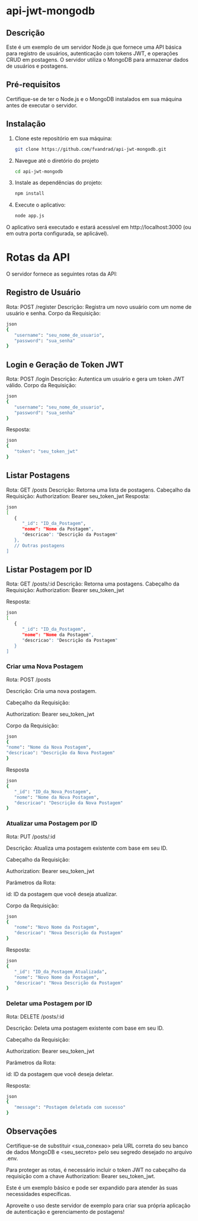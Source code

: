 # api-jwt-mongodb

## Descrição
Este é um exemplo de um servidor Node.js que fornece uma API básica para registro de usuários, autenticação com tokens JWT, e operações CRUD em postagens. O servidor utiliza o MongoDB para armazenar dados de usuários e postagens.

## Pré-requisitos
Certifique-se de ter o Node.js e o MongoDB instalados em sua máquina antes de executar o servidor.

## Instalação

1. Clone este repositório em sua máquina:

   ```bash
   git clone https://github.com/fvandrad/api-jwt-mongodb.git
   ```

2. Navegue até o diretório do projeto
  
   ```bash
   cd api-jwt-mongodb
   ```

3. Instale as dependências do projeto:

   ```bash
   npm install
   ```

4. Execute o aplicativo:

   ```bash
   node app.js
   ```

O aplicativo será executado e estará acessível em http://localhost:3000 (ou em outra porta configurada, se aplicável).

# Rotas da API
O servidor fornece as seguintes rotas da API:

## Registro de Usuário

   Rota: POST /register
   Descrição: Registra um novo usuário com um nome de usuário e senha.
   Corpo da Requisição:

   ```bash
   json
   {
      "username": "seu_nome_de_usuario",
      "password": "sua_senha"
   }
   ```

## Login e Geração de Token JWT

   Rota: POST /login
   Descrição: Autentica um usuário e gera um token JWT válido.
   Corpo da Requisição:

   ```bash
   json
   {
      "username": "seu_nome_de_usuario",
      "password": "sua_senha"
   }
   ```
   Resposta:

   ```bash
   json
   {
      "token": "seu_token_jwt"
   }
   ```

## Listar Postagens
   
   Rota: GET /posts
   Descrição: Retorna uma lista de postagens.
   Cabeçalho da Requisição:
   Authorization: Bearer seu_token_jwt
   Resposta:

   ```bash
   json
   [
      {
         "_id": "ID_da_Postagem",
         "nome": "Nome da Postagem",
         "descricao": "Descrição da Postagem"
      },
      // Outras postagens
   ]
   ```

## Listar Postagem por ID

   Rota: GET /posts/:id
   Descrição: Retorna uma postagens.
   Cabeçalho da Requisição:
   Authorization: Bearer seu_token_jwt
   
   Resposta:
   
   ```bash
   json
   [
      {
         "_id": "ID_da_Postagem",
         "nome": "Nome da Postagem",
         "descricao": "Descrição da Postagem"
      }
   ]
   ```

### Criar uma Nova Postagem

   Rota: POST /posts
   
   Descrição: Cria uma nova postagem.

   Cabeçalho da Requisição:

   Authorization: Bearer seu_token_jwt

   Corpo da Requisição:

   ```bash
   json
   {
   "nome": "Nome da Nova Postagem",
   "descricao": "Descrição da Nova Postagem"
   }
   ```

   Resposta
   
   ```bash
   json
   {
      "_id": "ID_da_Nova_Postagem",
      "nome": "Nome da Nova Postagem",
      "descricao": "Descrição da Nova Postagem"
   }
   ```

### Atualizar uma Postagem por ID

Rota: PUT /posts/:id

Descrição: Atualiza uma postagem existente com base em seu ID.

Cabeçalho da Requisição:

Authorization: Bearer seu_token_jwt

Parâmetros da Rota:

id: ID da postagem que você deseja atualizar.

Corpo da Requisição:
  
   ```bash
   json
   {
      "nome": "Novo Nome da Postagem",
      "descricao": "Nova Descrição da Postagem"
   }
   ```
   
   Resposta:

   ```bash
   json
   {
      "_id": "ID_da_Postagem_Atualizada",
      "nome": "Novo Nome da Postagem",
      "descricao": "Nova Descrição da Postagem"
   }
   ```

### Deletar uma Postagem por ID

Rota: DELETE /posts/:id

Descrição: Deleta uma postagem existente com base em seu ID.

Cabeçalho da Requisição:

Authorization: Bearer seu_token_jwt

Parâmetros da Rota:

id: ID da postagem que você deseja deletar.

Resposta:
   
   ```bash
   json
   {
      "message": "Postagem deletada com sucesso"
   }
   ```

## Observações

Certifique-se de substituir <sua_conexao> pela URL correta do seu banco de dados MongoDB e <seu_secreto> pelo seu segredo desejado no arquivo .env.

Para proteger as rotas, é necessário incluir o token JWT no cabeçalho da requisição com a chave Authorization: Bearer seu_token_jwt.

Este é um exemplo básico e pode ser expandido para atender às suas necessidades específicas.

Aproveite o uso deste servidor de exemplo para criar sua própria aplicação de autenticação e gerenciamento de postagens!